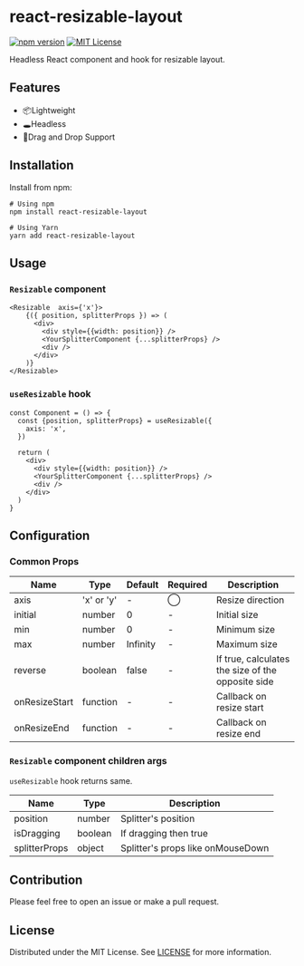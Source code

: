 # react-resizable-layout
[![npm version](https://badge.fury.io/js/react-resizable-layout.svg)](http://badge.fury.io/js/react-resizable-layout)
[![MIT License](http://img.shields.io/badge/license-MIT-blue.svg?style=flat)](LICENSE)

Headless React component and hook for resizable layout.

## Features

- 📦Lightweight
- 🕳Headless 
- 🤏Drag and Drop Support
 
## Installation
Install from npm:
```
# Using npm
npm install react-resizable-layout

# Using Yarn
yarn add react-resizable-layout
```

## Usage
### `Resizable` component
```tsx
<Resizable  axis={'x'}>
    {({ position, splitterProps }) => (
      <div>
        <div style={{width: position}} />
        <YourSplitterComponent {...splitterProps} />
        <div />
      </div>
    )}
</Resizable>
```

### `useResizable` hook
```tsx
const Component = () => {
  const {position, splitterProps} = useResizable({
    axis: 'x',
  })
  
  return (
    <div>
      <div style={{width: position}} />
      <YourSplitterComponent {...splitterProps} />
      <div />
    </div>
  )
}
```

## Configuration
### Common Props
| Name          | Type       | Default  | Required   | Description                                       |
|---------------|------------|----------|------------|---------------------------------------------------|
| axis          | 'x' or 'y' | -        | ◯          | Resize direction                                  |
| initial       | number     | 0        | -          | Initial size                                      |
| min           | number     | 0        | -          | Minimum size                                      |
| max           | number     | Infinity | -          | Maximum size                                      |
| reverse       | boolean    | false    | -          | If true, calculates the size of the opposite side |
| onResizeStart | function   | -        | -          | Callback on resize start                          |
| onResizeEnd   | function   | -        | -          | Callback on resize end                            |

### `Resizable` component children args
`useResizable` hook returns same.
 
| Name          | Type    | Description                       |
|---------------|---------|-----------------------------------|
| position      | number  | Splitter's position               |
| isDragging    | boolean | If dragging then true             |
| splitterProps | object  | Splitter's props like onMouseDown |


## Contribution
Please feel free to open an issue or make a pull request.

## License
Distributed under the MIT License. See [LICENSE](./LICENSE) for more information.
